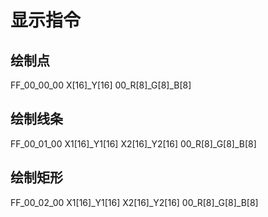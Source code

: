 # 显示指令

## 绘制点
FF_00_00_00 X[16]_Y[16] 00_R[8]_G[8]_B[8]

## 绘制线条
FF_00_01_00 X1[16]_Y1[16] X2[16]_Y2[16] 00_R[8]_G[8]_B[8]

## 绘制矩形
FF_00_02_00 X1[16]_Y1[16] X2[16]_Y2[16] 00_R[8]_G[8]_B[8]